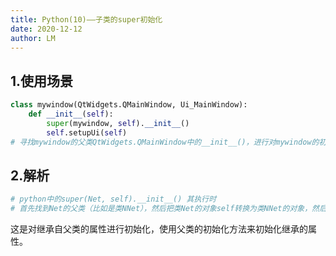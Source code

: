 ```yaml
---
title: Python(10)——子类的super初始化
date: 2020-12-12
author: LM
---
```


## 1.使用场景

```python
class mywindow(QtWidgets.QMainWindow, Ui_MainWindow):
    def __init__(self):
        super(mywindow, self).__init__()
        self.setupUi(self)
# 寻找mywindow的父类QtWidgets.QMainWindow中的__init__()，进行对mywindow的初始化
```

## 2.解析

```python
# python中的super(Net, self).__init__() 其执行时
# 首先找到Net的父类（比如是类NNet），然后把类Net的对象self转换为类NNet的对象，然后“被转换”的类NNet对象调用自己的init函数
```

这是对继承自父类的属性进行初始化，使用父类的初始化方法来初始化继承的属性。

